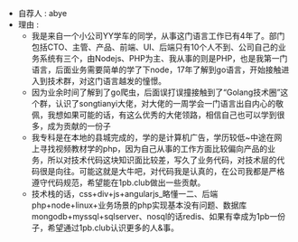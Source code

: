 * 自荐人 : abye
* 理由 :
  * 我是来自一个小公司YY学车的同学，从事这门语言工作已有4年了。部门包括CTO、主管、产品、前端、UI、后端只有10个人不到、公司自己的业务系统有三个，由Nodejs、PHP为主、我从事的则是PHP，也是我第一门语言，后面业务需要简单的学了下node，17年了解到go语言，开始接触进入到技术群，对这门语言越发的憧憬。
  * 因为业余时间了解到了go爬虫，后面误打误撞接触到了“Golang技术圈”这个群，认识了songtianyi大佬，对大佬的一周学会一门语言出自内心的敬佩，我想如果可能的话，有这么优秀的大佬领路，相信自己也可以学到很多，成为贡献的一份子
  * 我专科是在本地的县城完成的，学的是计算机广告，学历较低~中途在网上寻找视频教材学的php，因为自己从事的工作方面比较偏向产品的业务，所以对技术代码这块知识面比较差，写久了业务代码，对技术层的代码很是向往。可能这就是大牛吧，对代码我是认真的，在公司我都是严格遵守代码规范，希望能在1pb.club做出一些贡献。
  * 技术栈的话，css+div+js+angularjs_略懂一二、后端php+node+linux+业务场景的php实现基本没有问题、数据库mongodb+myssql+sqlserver、nosql的话redis、如果有幸成为1pb一份子，希望通过1pb.club认识更多的人&事。

  
  